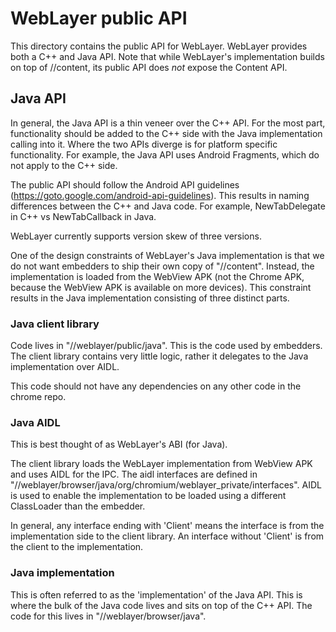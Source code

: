 # WebLayer public API

This directory contains the public API for WebLayer. WebLayer provides both a
C++ and Java API. Note that while WebLayer's implementation builds on top of
//content, its public API does *not* expose the Content API.

## Java API

In general, the Java API is a thin veneer over the C++ API. For the most part,
functionality should be added to the C++ side with the Java implementation
calling into it. Where the two APIs diverge is for platform specific
functionality. For example, the Java API uses Android Fragments, which do not
apply to the C++ side.

The public API should follow the Android API guidelines
(https://goto.google.com/android-api-guidelines). This results in naming
differences between the C++ and Java code. For example, NewTabDelegate in C++
vs NewTabCallback in Java.

WebLayer currently supports version skew of three versions.

One of the design constraints of WebLayer's Java implementation is that we do
not want embedders to ship their own copy of "//content". Instead, the
implementation is loaded from the WebView APK (not the Chrome APK, because the
WebView APK is available on more devices). This constraint results in the Java
implementation consisting of three distinct parts.

### Java client library

Code lives in "//weblayer/public/java". This is the code used by embedders. The
client library contains very little logic, rather it delegates to the Java
implementation over AIDL.

This code should not have any dependencies on any other code in the chrome repo.

### Java AIDL

This is best thought of as WebLayer's ABI (for Java).

The client library loads the WebLayer implementation from WebView APK and uses
AIDL for the IPC. The aidl interfaces are defined in
"//weblayer/browser/java/org/chromium/weblayer_private/interfaces". AIDL is used
to enable the implementation to be loaded using a different ClassLoader than
the embedder.

In general, any interface ending with 'Client' means the interface is from the
implementation side to the client library. An interface without 'Client' is
from the client to the implementation.

### Java implementation

This is often referred to as the 'implementation' of the Java API. This is
where the bulk of the Java code lives and sits on top of the C++ API. The code
for this lives in "//weblayer/browser/java".
